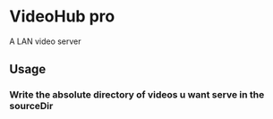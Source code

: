 # VideoHub pro
 A LAN video server

## Usage

### __Write the absolute directory of videos u want serve in the sourceDir__
